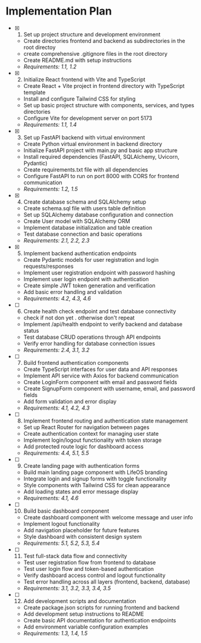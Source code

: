 # Implementation Plan

- [x] 1. Set up project structure and development environment





  - Create  directories frontend and backend as subdirectories in the root directoy
  - create  comprehensive .gitignore files in the root directory
  - Create README.md with setup instructions
  - _Requirements: 1.1, 1.2_

- [x] 2. Initialize React frontend with Vite and TypeScript





  - Create React + Vite project in frontend directory with TypeScript template
  - Install and configure Tailwind CSS for styling
  - Set up basic project structure with components, services, and types directories
  - Configure Vite for development server on port 5173
  - _Requirements: 1.1, 1.4_

- [x] 3. Set up FastAPI backend with virtual environment





  - Create Python virtual environment in backend directory
  - Initialize FastAPI project with main.py and basic app structure
  - Install required dependencies (FastAPI, SQLAlchemy, Uvicorn, Pydantic)
  - Create requirements.txt file with all dependencies
  - Configure FastAPI to run on port 8000 with CORS for frontend communication
  - _Requirements: 1.2, 1.5_

- [x] 4. Create database schema and SQLAlchemy setup






  - Create schema.sql file with users table definition
  - Set up SQLAlchemy database configuration and connection
  - Create User model with SQLAlchemy ORM
  - Implement database initialization and table creation
  - Test database connection and basic operations
  - _Requirements: 2.1, 2.2, 2.3_

- [x] 5. Implement backend authentication endpoints





  - Create Pydantic models for user registration and login requests/responses
  - Implement user registration endpoint with password hashing
  - Implement user login endpoint with authentication
  - Create simple JWT token generation and verification
  - Add basic error handling and validation
  - _Requirements: 4.2, 4.3, 4.6_

- [ ] 6. Create health check endpoint and test database connectivity
  - check if not don yet . otherwise don't repeat
  - Implement /api/health endpoint to verify backend and database status
  - Test database CRUD operations through API endpoints
  - Verify error handling for database connection issues
  - _Requirements: 2.4, 3.1, 3.2_

- [ ] 7. Build frontend authentication components
  - Create TypeScript interfaces for user data and API responses
  - Implement API service with Axios for backend communication
  - Create LoginForm component with email and password fields
  - Create SignupForm component with username, email, and password fields
  - Add form validation and error display
  - _Requirements: 4.1, 4.2, 4.3_

- [ ] 8. Implement frontend routing and authentication state management
  - Set up React Router for navigation between pages
  - Create authentication context for managing user state
  - Implement login/logout functionality with token storage
  - Add protected route logic for dashboard access
  - _Requirements: 4.4, 5.1, 5.5_

- [ ] 9. Create landing page with authentication forms
  - Build main landing page component with LifeOS branding
  - Integrate login and signup forms with toggle functionality
  - Style components with Tailwind CSS for clean appearance
  - Add loading states and error message display
  - _Requirements: 4.1, 4.6_

- [ ] 10. Build basic dashboard component
  - Create dashboard component with welcome message and user info
  - Implement logout functionality
  - Add navigation placeholder for future features
  - Style dashboard with consistent design system
  - _Requirements: 5.1, 5.2, 5.3, 5.4_

- [ ] 11. Test full-stack data flow and connectivity
  - Test user registration flow from frontend to database
  - Test user login flow and token-based authentication
  - Verify dashboard access control and logout functionality
  - Test error handling across all layers (frontend, backend, database)
  - _Requirements: 3.1, 3.2, 3.3, 3.4, 3.5_

- [ ] 12. Add development scripts and documentation
  - Create package.json scripts for running frontend and backend
  - Add development setup instructions to README
  - Create basic API documentation for authentication endpoints
  - Add environment variable configuration examples
  - _Requirements: 1.3, 1.4, 1.5_